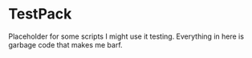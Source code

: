 # TestPack
Placeholder for some scripts I might use it testing. Everything in here is garbage code that makes me barf.
